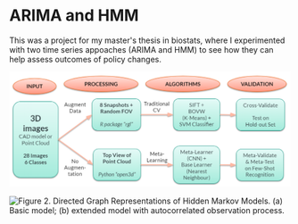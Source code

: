# ARIMA and HMM

This was a project for my master's thesis in biostats, where I experimented with two time series appoaches (ARIMA and HMM) to see how they can help assess outcomes of policy changes.

![Figure 1. The Autoregressive Moving Average (ARMA) process.](https://raw.githubusercontent.com/cxz222/QuickEye-repo/master/README%20images/pipeline.png)

![Figure 2. Directed Graph Representations of Hidden Markov Models. (a) Basic model; (b) extended
model with autocorrelated observation process.](https://raw.githubusercontent.com/cxz222/QuickEye-repo/master/README%20images/meta-learning.png)